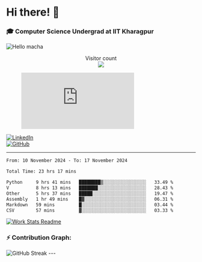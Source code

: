 # Hi there! 👋

### 🎓 Computer Science Undergrad at IIT Kharagpur

<img src="https://raw.githubusercontent.com/sagar-viradiya/sagar-viradiya/master/resources/banner.png" alt="Hello macha">

<p align="center"> 
  Visitor count<br>
  <img src="https://profile-counter.glitch.me/sesiii/count.svg" />
</p>

<figure><embed src="https://wakatime.com/share/@81d5e6c4-c575-43e6-9a9e-85ed25517f53/42cf003a-18dd-42ef-bded-df01146821f2.svg"></embed></figure>

[![LinkedIn](https://img.shields.io/badge/LinkedIn-0077B5?style=for-the-badge&logo=linkedin&logoColor=white)](https://www.linkedin.com/in/sesidadi)  
[![GitHub](https://img.shields.io/badge/GitHub-181717?style=for-the-badge&logo=github&logoColor=white)](https://github.com/sesiii)

---
<!--START_SECTION:waka-->

```txt
From: 10 November 2024 - To: 17 November 2024

Total Time: 23 hrs 17 mins

Python     9 hrs 41 mins   ████████▒░░░░░░░░░░░░░░░░   33.49 %
V          8 hrs 13 mins   ███████░░░░░░░░░░░░░░░░░░   28.43 %
Other      5 hrs 37 mins   █████░░░░░░░░░░░░░░░░░░░░   19.47 %
Assembly   1 hr 49 mins    █▓░░░░░░░░░░░░░░░░░░░░░░░   06.31 %
Markdown   59 mins         █░░░░░░░░░░░░░░░░░░░░░░░░   03.44 %
CSV        57 mins         ▓░░░░░░░░░░░░░░░░░░░░░░░░   03.33 %
```

<!--END_SECTION:waka-->


[![Work Stats Readme](https://github.com/sesiii/sesiii/actions/workflows/main.yml/badge.svg)](https://github.com/sesiii/sesiii/actions/workflows/main.yml)

### ⚡ Contribution Graph:

<img src="https://streak-stats.demolab.com/?user=sesiii&theme=radical" alt="GitHub Streak" />
---

